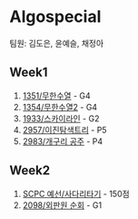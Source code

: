 # Algospecial
팀원: 김도은, 윤예슬, 채정아

## Week1
1. [1351/무한수열](https://www.acmicpc.net/problem/1351) - G4
2. [1354/무한수열2](https://www.acmicpc.net/problem/1354) - G4
3. [1933/스카이라인](https://www.acmicpc.net/problem/1933) - G2
4. [2957/이진탐색트리](https://www.acmicpc.net/problem/2957) - P5
5. [2983/개구리 공주](https://www.acmicpc.net/problem/2983) - P4

## Week2
1. [SCPC 예선/사다리타기](https://www.codeground.org/practice/practiceProblemViewNew) - 150점
2. [2098/외판원 순회](https://www.acmicpc.net/problem/2098) - G1
